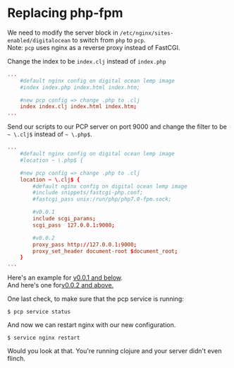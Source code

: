 # Replacing php-fpm  
We need to modify the server block in `/etc/nginx/sites-enabled/digitalocean` to switch from `php` to `pcp`.   
Note: `pcp` uses nginx as a reverse proxy instead of FastCGI.

Change the index to be `index.clj` instead of `index.php`
```conf
...
    #default nginx config on digital ocean lemp image
    #index index.php index.html index.htm;

    #new pcp config => change .php to .clj
    index index.clj index.html index.htm;
...
```

Send our scripts to our PCP server on port 9000 and change the filter to be `~ \.clj$` instead of `~ \.php$`.  
```conf
...
    #default nginx config on digital ocean lemp image
    #location ~ \.php$ {

    #new pcp config => change .php to .clj
    location ~ \.clj$ {
        #default nginx config on digital ocean lemp image
        #include snippets/fastcgi-php.conf;
        #fastcgi_pass unix:/run/php/php7.0-fpm.sock;

        #v0.0.1
        include scgi_params;
        scgi_pass  127.0.0.1:9000;

        #v0.0.2
        proxy_pass http://127.0.0.1:9000;
        proxy_set_header document-root $document_root;
    }
...
```
Here's an example for [v0.0.1 and below](../resources/pcp.nginx.0.0.1.conf).   
And here's one for[v0.0.2 and above.](../resources/pcp.nginx.0.0.2.conf)

One last check, to make sure that the pcp service is running:
``` shell
$ pcp service status
```

And now we can restart nginx with our new configuration. 
```shell
$ service nginx restart
```

Would you look at that. You're running clojure and your server didn't even flinch. 

